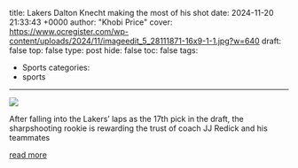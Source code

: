 title: Lakers Dalton Knecht making the most of his shot
date: 2024-11-20 21:33:43 +0000
author: "Khobi Price"
cover: https://www.ocregister.com/wp-content/uploads/2024/11/imageedit_5_28111871-16x9-1-1.jpg?w=640
draft: false
top: false
type: post
hide: false
toc: false
tags:
  - Sports
categories:
  - sports
---

![](https://www.ocregister.com/wp-content/uploads/2024/11/imageedit_5_28111871-16x9-1-1.jpg?w=640)

After falling into the Lakers’ laps as the 17th pick in the draft, the sharpshooting rookie is rewarding the trust of coach JJ Redick and his teammates

[read more](https://www.ocregister.com/2024/11/20/lakers-dalton-knecht-making-the-most-of-his-shot/)
